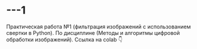 # ---1
Практическая работа №1 (фильтрация изображений с использованием свертки в Python). По дисциплине (Методы и алгоритмы цифровой обработки изображений). Ссылка на colab 👇
